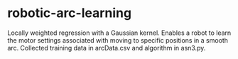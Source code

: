 # robotic-arc-learning
Locally weighted regression with a Gaussian kernel. Enables a robot to learn the motor settings associated with moving to specific positions in a smooth arc. Collected training data in arcData.csv and algorithm in asn3.py.

